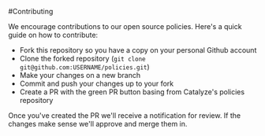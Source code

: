 #Contributing

We encourage contributions to our open source policies. Here's a quick guide on how to contribute:

- Fork this repository so you have a copy on your personal Github account
- Clone the forked repository (`git clone git@github.com:USERNAME/policies.git`)
- Make your changes on a new branch
- Commit and push your changes up to your fork
- Create a PR with the green PR button basing from Catalyze's policies repository

Once you've created the PR we'll receive a notification for review. If the changes make sense we'll approve and merge them in.

